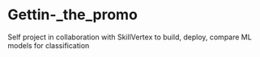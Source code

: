 # Gettin-_the_promo
Self project in collaboration with SkillVertex to build, deploy, compare ML models for classification
